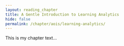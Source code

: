 ```yaml
---
layout: reading_chapter
title: A Gentle Introduction to Learning Analytics
hide: false
permalink: /chapter/aois/learning-analytics/
---
```



This is my chapter text...